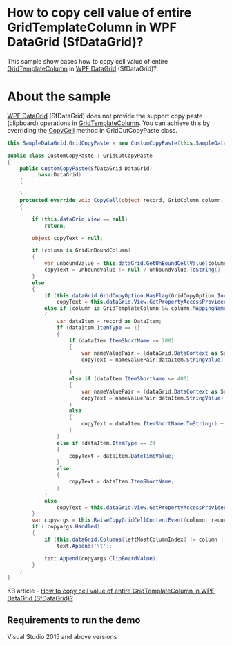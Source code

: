 # How to copy cell value of entire GridTemplateColumn in WPF DataGrid (SfDataGrid)?

This sample show cases how to copy cell value of entire [GridTemplateColumn](https://help.syncfusion.com/cr/wpf/Syncfusion.UI.Xaml.Grid.GridTemplateColumn.html) in [WPF DataGrid](https://www.syncfusion.com/wpf-ui-controls/datagrid) (SfDataGrid)?

# About the sample

[WPF DataGrid](https://www.syncfusion.com/wpf-ui-controls/datagrid) (SfDataGrid) does not provide the support copy paste (clipboard) operations in [GridTemplateColumn](https://help.syncfusion.com/cr/wpf/Syncfusion.UI.Xaml.Grid.GridTemplateColumn.html). You can achieve this by overriding the [CopyCell](https://help.syncfusion.com/cr/wpf/Syncfusion.UI.Xaml.Grid.GridCutCopyPaste.html#Syncfusion_UI_Xaml_Grid_GridCutCopyPaste_CopyCell_System_Object_Syncfusion_UI_Xaml_Grid_GridColumn_System_Text_StringBuilder__) method in GridCutCopyPaste class.

```c#
this.SampleDataGrid.GridCopyPaste = new CustomCopyPaste(this.SampleDataGrid);

public class CustomCopyPaste : GridCutCopyPaste
{
    public CustomCopyPaste(SfDataGrid DataGrid)
        : base(DataGrid)
    {

    }
    protected override void CopyCell(object record, GridColumn column, ref System.Text.StringBuilder text)
    {

        if (this.dataGrid.View == null)
            return;

        object copyText = null;

        if (column is GridUnBoundColumn)
        {
            var unboundValue = this.dataGrid.GetUnBoundCellValue(column, record);
            copyText = unboundValue != null ? unboundValue.ToString() : string.Empty;
        }
        else
        {
            if (this.dataGrid.GridCopyOption.HasFlag(GridCopyOption.IncludeFormat))
                copyText = this.dataGrid.View.GetPropertyAccessProvider().GetFormattedValue(record, column.MappingName);
            else if (column is GridTemplateColumn && column.MappingName == "Value")
            {
                var dataItem = record as DataItem;
                if (dataItem.ItemType == 1)
                {
                    if (dataItem.ItemShortName <= 200)
                    {
                        var nameValuePair = (dataGrid.DataContext as SampleViewModel).NameValuePair;
                        copyText = nameValuePair[dataItem.StringValue].Name;

                    }
                    else if (dataItem.ItemShortName <= 400)
                    {
                        var nameValuePair = (dataGrid.DataContext as SampleViewModel).NameValuePair1;
                        copyText = nameValuePair[dataItem.StringValue].Name;
                    }
                    else
                    {
                        copyText = dataItem.ItemShortName.ToString() + "" + "th" + " Mango";
                    }
                }
                else if (dataItem.ItemType == 2)
                {
                    copyText = dataItem.DateTimeValue;
                }
                else
                {
                    copyText = dataItem.ItemShortName;
                }
            }
            else
                copyText = this.dataGrid.View.GetPropertyAccessProvider().GetValue(record, column.MappingName);
        }
        var copyargs = this.RaiseCopyGridCellContentEvent(column, record, copyText);
        if (!copyargs.Handled)
        {
            if (this.dataGrid.Columns[leftMostColumnIndex] != column || text.Length != 0)
                text.Append('\t');

            text.Append(copyargs.ClipBoardValue);
        }
    }
}
```

KB article - [How to copy cell value of entire GridTemplateColumn in WPF DataGrid (SfDataGrid)?](https://www.syncfusion.com/kb/12011/how-to-copy-cell-value-of-entire-gridtemplatecolumn-in-wpf-datagrid-sfdatagrid)

## Requirements to run the demo
 Visual Studio 2015 and above versions
